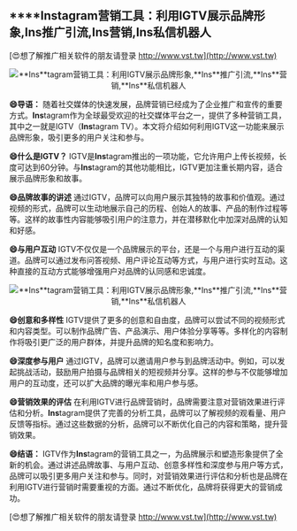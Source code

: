## ****Ins**tagram营销工具：利用IGTV展示品牌形象,**Ins**推广引流,**Ins**营销,**Ins**私信机器人**

[😍想了解推广相关软件的朋友请登录 http://www.vst.tw](http://www.vst.tw)

 <center><img src="https://vst.tw/MP4/tuiguang/png/7.png" alt="**Ins**tagram营销工具：利用IGTV展示品牌形象,**Ins**推广引流,**Ins**营销,**Ins**私信机器人"></center>

**😄导语：**
随着社交媒体的快速发展，品牌营销已经成为了企业推广和宣传的重要方式。**Ins**tagram作为全球最受欢迎的社交媒体平台之一，提供了多种营销工具，其中之一就是IGTV（**Ins**tagram TV）。本文将介绍如何利用IGTV这一功能来展示品牌形象，吸引更多的用户关注和参与。

**😄什么是IGTV？**
IGTV是**Ins**tagram推出的一项功能，它允许用户上传长视频，长度可达到60分钟。与**Ins**tagram的其他功能相比，IGTV更加注重长期内容，适合展示品牌形象和故事。

**😄品牌故事的讲述**
通过IGTV，品牌可以向用户展示其独特的故事和价值观。通过视频的形式，品牌可以生动地展示自己的历程、创始人的故事、产品的制作过程等等。这样的故事性内容能够吸引用户的注意力，并在潜移默化中加深对品牌的认知和好感。

**😄与用户互动**
IGTV不仅仅是一个品牌展示的平台，还是一个与用户进行互动的渠道。品牌可以通过发布问答视频、用户评论互动等方式，与用户进行实时互动。这种直接的互动方式能够增强用户对品牌的认同感和忠诚度。

 <center><img src="https://vst.tw/MP4/tuiguang/png/8.png" alt="**Ins**tagram营销工具：利用IGTV展示品牌形象,**Ins**推广引流,**Ins**营销,**Ins**私信机器人"></center>

**😄创意和多样性**
IGTV提供了更多的创意和自由度，品牌可以尝试不同的视频形式和内容类型。可以制作品牌广告、产品演示、用户体验分享等等。多样化的内容制作将吸引更广泛的用户群体，并提升品牌的知名度和影响力。

**😄深度参与用户**
通过IGTV，品牌可以邀请用户参与到品牌活动中。例如，可以发起挑战活动，鼓励用户拍摄与品牌相关的短视频并分享。这样的参与不仅能够增加用户的互动度，还可以扩大品牌的曝光率和用户参与感。

**😄营销效果的评估**
在利用IGTV进行品牌营销时，品牌需要注意对营销效果进行评估和分析。**Ins**tagram提供了完善的分析工具，品牌可以了解视频的观看量、用户反馈等指标。通过这些数据的分析，品牌可以不断优化自己的内容和策略，提升营销效果。

**😄结语：**
IGTV作为**Ins**tagram的营销工具之一，为品牌展示和塑造形象提供了全新的机会。通过讲述品牌故事、与用户互动、创意多样性和深度参与用户等方式，品牌可以吸引更多用户关注和参与。同时，对营销效果进行评估和分析也是品牌在利用IGTV进行营销时需要重视的方面。通过不断优化，品牌将获得更大的营销成功。

[😍想了解推广相关软件的朋友请登录 http://www.vst.tw](http://www.vst.tw)



